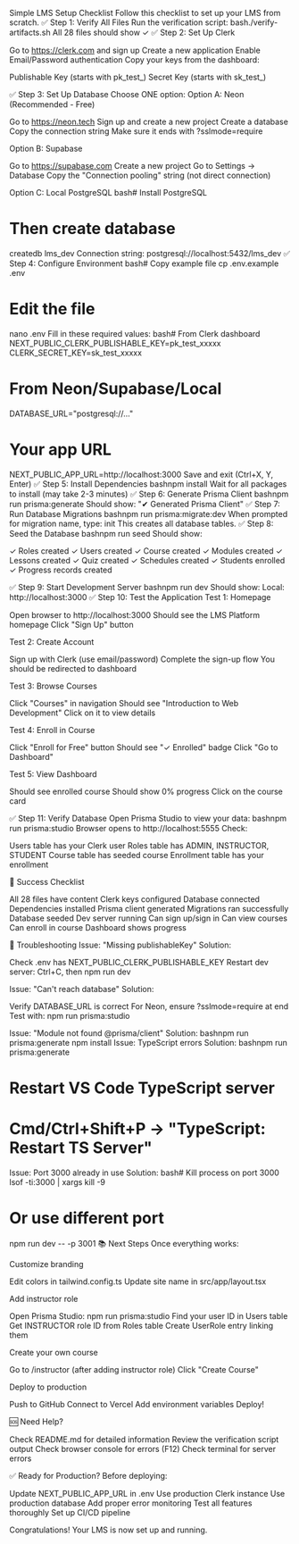 Simple LMS Setup Checklist
Follow this checklist to set up your LMS from scratch.
✅ Step 1: Verify All Files
Run the verification script:
bash./verify-artifacts.sh
All 28 files should show ✓
✅ Step 2: Set Up Clerk

Go to https://clerk.com and sign up
Create a new application
Enable Email/Password authentication
Copy your keys from the dashboard:

Publishable Key (starts with pk_test_)
Secret Key (starts with sk_test_)



✅ Step 3: Set Up Database
Choose ONE option:
Option A: Neon (Recommended - Free)

Go to https://neon.tech
Sign up and create a new project
Create a database
Copy the connection string
Make sure it ends with ?sslmode=require

Option B: Supabase

Go to https://supabase.com
Create a new project
Go to Settings → Database
Copy the "Connection pooling" string (not direct connection)

Option C: Local PostgreSQL
bash# Install PostgreSQL
# Then create database
createdb lms_dev
Connection string: postgresql://localhost:5432/lms_dev
✅ Step 4: Configure Environment
bash# Copy example file
cp .env.example .env

# Edit the file
nano .env
Fill in these required values:
bash# From Clerk dashboard
NEXT_PUBLIC_CLERK_PUBLISHABLE_KEY=pk_test_xxxxx
CLERK_SECRET_KEY=sk_test_xxxxx

# From Neon/Supabase/Local
DATABASE_URL="postgresql://..."

# Your app URL
NEXT_PUBLIC_APP_URL=http://localhost:3000
Save and exit (Ctrl+X, Y, Enter)
✅ Step 5: Install Dependencies
bashnpm install
Wait for all packages to install (may take 2-3 minutes)
✅ Step 6: Generate Prisma Client
bashnpm run prisma:generate
Should show: "✔ Generated Prisma Client"
✅ Step 7: Run Database Migrations
bashnpm run prisma:migrate:dev
When prompted for migration name, type: init
This creates all database tables.
✅ Step 8: Seed the Database
bashnpm run seed
Should show:

✓ Roles created
✓ Users created
✓ Course created
✓ Modules created
✓ Lessons created
✓ Quiz created
✓ Schedules created
✓ Students enrolled
✓ Progress records created

✅ Step 9: Start Development Server
bashnpm run dev
Should show: Local: http://localhost:3000
✅ Step 10: Test the Application
Test 1: Homepage

Open browser to http://localhost:3000
Should see the LMS Platform homepage
Click "Sign Up" button

Test 2: Create Account

Sign up with Clerk (use email/password)
Complete the sign-up flow
You should be redirected to dashboard

Test 3: Browse Courses

Click "Courses" in navigation
Should see "Introduction to Web Development"
Click on it to view details

Test 4: Enroll in Course

Click "Enroll for Free" button
Should see "✓ Enrolled" badge
Click "Go to Dashboard"

Test 5: View Dashboard

Should see enrolled course
Should show 0% progress
Click on the course card

✅ Step 11: Verify Database
Open Prisma Studio to view your data:
bashnpm run prisma:studio
Browser opens to http://localhost:5555
Check:

Users table has your Clerk user
Roles table has ADMIN, INSTRUCTOR, STUDENT
Course table has seeded course
Enrollment table has your enrollment

🎉 Success Checklist

 All 28 files have content
 Clerk keys configured
 Database connected
 Dependencies installed
 Prisma client generated
 Migrations ran successfully
 Database seeded
 Dev server running
 Can sign up/sign in
 Can view courses
 Can enroll in course
 Dashboard shows progress

🐛 Troubleshooting
Issue: "Missing publishableKey"
Solution:

Check .env has NEXT_PUBLIC_CLERK_PUBLISHABLE_KEY
Restart dev server: Ctrl+C, then npm run dev

Issue: "Can't reach database"
Solution:

Verify DATABASE_URL is correct
For Neon, ensure ?sslmode=require at end
Test with: npm run prisma:studio

Issue: "Module not found @prisma/client"
Solution:
bashnpm run prisma:generate
npm install
Issue: TypeScript errors
Solution:
bashnpm run prisma:generate
# Restart VS Code TypeScript server
# Cmd/Ctrl+Shift+P → "TypeScript: Restart TS Server"
Issue: Port 3000 already in use
Solution:
bash# Kill process on port 3000
lsof -ti:3000 | xargs kill -9
# Or use different port
npm run dev -- -p 3001
📚 Next Steps
Once everything works:

Customize branding

Edit colors in tailwind.config.ts
Update site name in src/app/layout.tsx


Add instructor role

Open Prisma Studio: npm run prisma:studio
Find your user ID in Users table
Get INSTRUCTOR role ID from Roles table
Create UserRole entry linking them


Create your own course

Go to /instructor (after adding instructor role)
Click "Create Course"


Deploy to production

Push to GitHub
Connect to Vercel
Add environment variables
Deploy!



🆘 Need Help?

Check README.md for detailed information
Review the verification script output
Check browser console for errors (F12)
Check terminal for server errors

✅ Ready for Production?
Before deploying:

 Update NEXT_PUBLIC_APP_URL in .env
 Use production Clerk instance
 Use production database
 Add proper error monitoring
 Test all features thoroughly
 Set up CI/CD pipeline


Congratulations! Your LMS is now set up and running.
